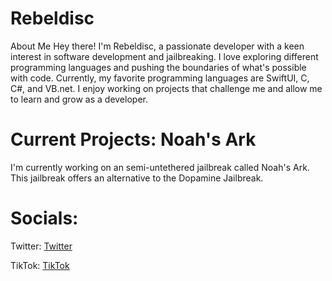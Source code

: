 # Rebeldisc

About Me
Hey there! I'm Rebeldisc, a passionate developer with a keen interest in software development and jailbreaking. I love exploring different programming languages and pushing the boundaries of what's possible with code. Currently, my favorite programming languages are SwiftUI, C, C#, and VB.net. I enjoy working on projects that challenge me and allow me to learn and grow as a developer.

# Current Projects: Noah's Ark
I'm currently working on an semi-untethered jailbreak called Noah's Ark. This jailbreak offers an alternative to the Dopamine Jailbreak.

# Socials:

Twitter:
[Twitter](https://www.twiter.com/rebeldisc)

TikTok:
[TikTok](https://www.tiktok.com/noahssoftware)
